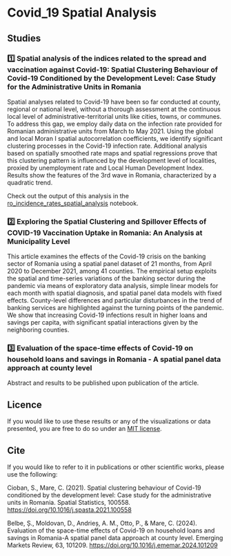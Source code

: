 # Covid_19 Spatial Analysis 

## Studies
### :one: Spatial analysis of the indices related to the spread and vaccination against Covid-19: Spatial Clustering Behaviour of Covid-19 Conditioned by the Development Level: Case Study for the Administrative Units in Romania
Spatial analyses related to Covid-19 have been so far conducted at county, regional or national level, without a thorough assessment at the continuous local level of administrative-territorial units like cities, towns, or communes. To address this gap, we employ daily data on the infection rate provided for Romanian administrative units from March to May 2021. Using the global and local Moran I spatial autocorrelation coefficients, we identify significant clustering processes in the Covid-19 infection rate. Additional analysis based on spatially smoothed rate maps and spatial regressions prove that this clustering pattern is influenced by the development level of localities, proxied by unemployment rate and Local Human Development Index. Results show the features of the 3rd wave in Romania, characterized by a quadratic trend.

Check out the output of this analysis in the [ro_incidence_rates_spatial_analysis](blob/main/ro_incidence_rates_spatial_analysis.ipynb) notebook.

### :two: Exploring the Spatial Clustering and Spillover Effects of COVID-19 Vaccination Uptake in Romania: An Analysis at Municipality Level
This article examines the effects of the Covid-19 crisis on the banking sector of Romania using a spatial panel dataset of 21 months, from April 2020 to December 2021, among 41 counties. The empirical setup exploits the spatial and time-series variations of the banking sector during the pandemic via means of exploratory data analysis, simple linear models for each month with spatial diagnosis, and spatial panel data models with fixed effects. County-level differences and particular disturbances in the trend of banking services are highlighted against the turning points of the pandemic. We show that increasing Covid-19 infections result in higher loans and savings per capita, with significant spatial interactions given by the neighboring counties.

### :three: Evaluation of the space-time effects of Covid-19 on household loans and savings in Romania - A spatial panel data approach at county level 
Abstract and results to be published upon publication of the article.

## Licence
If you would like to use these results or any of the visualizations or data presented, you are free to do so under an [MIT license](blob/main/LICENSE). 

## Cite
If you would like to refer to it in publications or other scientific works, please use the following:

Cioban, S., Mare, C. (2021). Spatial clustering behaviour of Covid-19 conditioned by the development level: Case study for the administrative units in Romania. Spatial Statistics, 100558. https://doi.org/10.1016/j.spasta.2021.100558

Belbe, Ș., Moldovan, D., Andrieș, A. M., Otto, P., & Mare, C. (2024). Evaluation of the space-time effects of Covid-19 on household loans and savings in Romania-A spatial panel data approach at county level. Emerging Markets Review, 63, 101209. https://doi.org/10.1016/j.ememar.2024.101209
